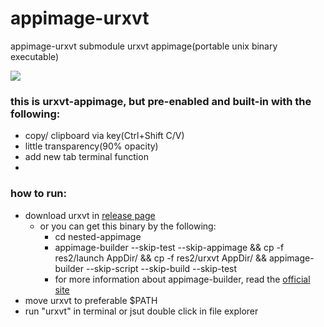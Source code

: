 # appimage-urxvt
appimage-urxvt submodule
urxvt appimage(portable unix binary executable)

![](./urxvt-linux.gif)

### this is urxvt-appimage, but pre-enabled and built-in with the following:

- copy/ clipboard via key(Ctrl+Shift C/V)
- little transparency(90% opacity)
- add new tab terminal function
- 

### how to run:
- download urxvt in [release page](https://github.com/appstew/appimage-urxvt/releases/tag/v1.00)
  - or you can get this binary by the following:
    - cd nested-appimage
    - appimage-builder --skip-test --skip-appimage && cp -f res2/launch AppDir/ && cp -f res2/urxvt AppDir/ && appimage-builder --skip-script --skip-build --skip-test
    - for more information about appimage-builder, read the [official site](https://appimage-builder.readthedocs.io/en/latest/)
- move urxvt to preferable $PATH
- run "urxvt" in terminal or jsut double click in file explorer
